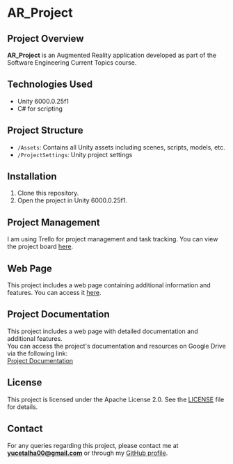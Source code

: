 # AR_Project

## Project Overview
**AR_Project** is an Augmented Reality application developed as part of the Software Engineering Current Topics course.

## Technologies Used
- Unity 6000.0.25f1  
- C# for scripting  

## Project Structure
- `/Assets`: Contains all Unity assets including scenes, scripts, models, etc.  
- `/ProjectSettings`: Unity project settings  

## Installation
1. Clone this repository.  
2. Open the project in Unity 6000.0.25f1.  

## Project Management
I am using Trello for project management and task tracking. You can view the project board [here](https://trello.com/b/uW7gl2KS/arproject).

## Web Page
This project includes a web page containing additional information and features. You can access it [here](https://talha-yce.github.io/AR_Project).  

## Project Documentation  
This project includes a web page with detailed documentation and additional features.  
You can access the project's documentation and resources on Google Drive via the following link:  
[Project Documentation](https://drive.google.com/drive/folders/1MQKOxW7zXFD9l7Q0wFIcpFYkKUhflslm?usp=sharing)


## License
This project is licensed under the Apache License 2.0. See the [LICENSE](LICENSE) file for details.  

## Contact
For any queries regarding this project, please contact me at **yucetalha00@gmail.com** or through my [GitHub profile](https://github.com/talha-yce).  
